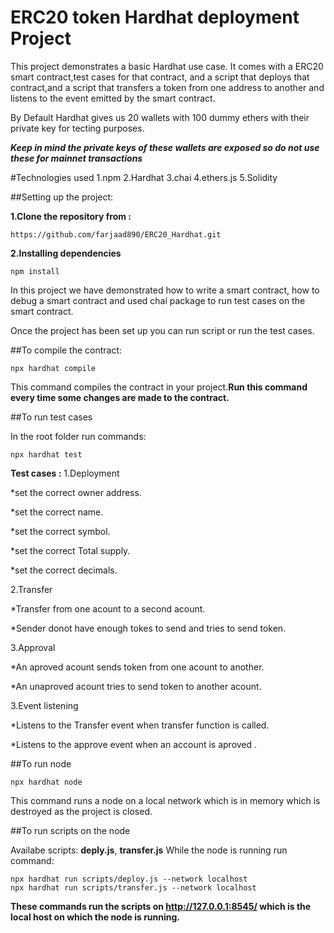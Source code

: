 # ERC20 token Hardhat deployment Project

This project demonstrates a basic Hardhat use case. It comes with a ERC20 smart contract,test cases for that contract, and a script that deploys that contract,and a script that transfers a token from one address to another and listens to the event emitted by the smart contract.

By Default Hardhat gives us 20 wallets with 100 dummy ethers with their private key for tecting purposes.

**_Keep in mind the private keys of these wallets are exposed so do not use these for mainnet transactions_**

#Technologies used
1.npm
2.Hardhat
3.chai
4.ethers.js
5.Solidity

##Setting up the project:

**1.Clone the repository from :**

```
https://github.com/farjaad890/ERC20_Hardhat.git
```

**2.Installing dependencies**

```shell
npm install
```

In this project we have demonstrated how to write a smart contract, how to debug a smart contract and used chai package to run test cases on the smart contract.

Once the project has been set up you can run script or run the test cases.

##To compile the contract:

```shell
npx hardhat compile
```

This command compiles the contract in your project.**Run this command every time some changes are made to the contract.**

##To run test cases

In the root folder run commands:

```shell
npx hardhat test
```

**Test cases :**
1.Deployment

\*set the correct owner address.

\*set the correct name.

\*set the correct symbol.

\*set the correct Total supply.

\*set the correct decimals.

2.Transfer

\*Transfer from one acount to a second acount.

\*Sender donot have enough tokes to send and tries to send token.

3.Approval

\*An aproved acount sends token from one acount to another.

\*An unaproved acount tries to send token to another acount.

3.Event listening

\*Listens to the Transfer event when transfer function is called.

\*Listens to the approve event when an account is aproved .

##To run node

```shell
npx hardhat node
```

This command runs a node on a local network which is in memory which is destroyed as the project is closed.

##To run scripts on the node

Availabe scripts: **deply.js**, **transfer.js**
While the node is running run command:

```shell
npx hardhat run scripts/deploy.js --network localhost
npx hardhat run scripts/transfer.js --network localhost
```

**These commands run the scripts on http://127.0.0.1:8545/ which is the local host on which the node is running.**
